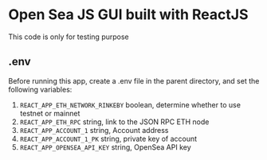 # Open Sea JS GUI built with ReactJS

This code is only for testing purpose

## .env

Before running this app, create a .env file in the parent directory, and set the following variables:

1. `REACT_APP_ETH_NETWORK_RINKEBY` boolean, determine whether to use testnet or mainnet
2. `REACT_APP_ETH_RPC` string, link to the JSON RPC ETH node
3. `REACT_APP_ACCOUNT_1` string, Account address
4. `REACT_APP_ACCOUNT_1_PK` string, private key of account
5. `REACT_APP_OPENSEA_API_KEY` string, OpenSea API key